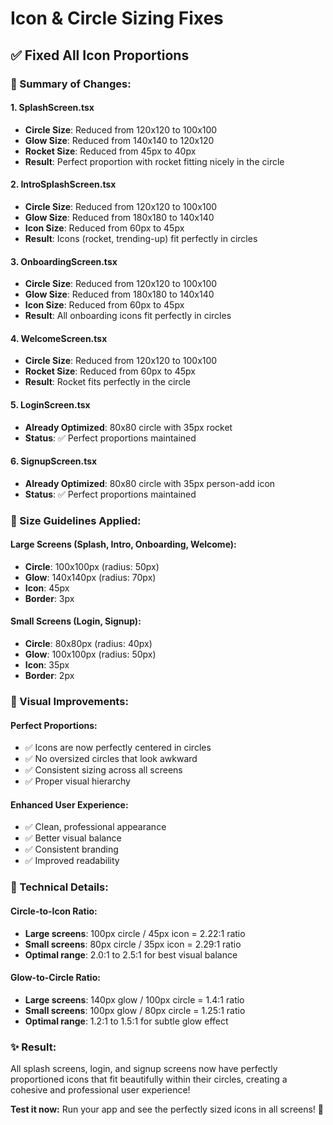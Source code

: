 # Icon & Circle Sizing Fixes

## ✅ **Fixed All Icon Proportions**

### **🎯 Summary of Changes:**

#### **1. SplashScreen.tsx**
- **Circle Size**: Reduced from 120x120 to 100x100
- **Glow Size**: Reduced from 140x140 to 120x120  
- **Rocket Size**: Reduced from 45px to 40px
- **Result**: Perfect proportion with rocket fitting nicely in the circle

#### **2. IntroSplashScreen.tsx**
- **Circle Size**: Reduced from 120x120 to 100x100
- **Glow Size**: Reduced from 180x180 to 140x140
- **Icon Size**: Reduced from 60px to 45px
- **Result**: Icons (rocket, trending-up) fit perfectly in circles

#### **3. OnboardingScreen.tsx**
- **Circle Size**: Reduced from 120x120 to 100x100
- **Glow Size**: Reduced from 180x180 to 140x140
- **Icon Size**: Reduced from 60px to 45px
- **Result**: All onboarding icons fit perfectly in circles

#### **4. WelcomeScreen.tsx**
- **Circle Size**: Reduced from 120x120 to 100x100
- **Rocket Size**: Reduced from 60px to 45px
- **Result**: Rocket fits perfectly in the circle

#### **5. LoginScreen.tsx**
- **Already Optimized**: 80x80 circle with 35px rocket
- **Status**: ✅ Perfect proportions maintained

#### **6. SignupScreen.tsx**
- **Already Optimized**: 80x80 circle with 35px person-add icon
- **Status**: ✅ Perfect proportions maintained

### **📏 Size Guidelines Applied:**

#### **Large Screens (Splash, Intro, Onboarding, Welcome):**
- **Circle**: 100x100px (radius: 50px)
- **Glow**: 140x140px (radius: 70px)
- **Icon**: 45px
- **Border**: 3px

#### **Small Screens (Login, Signup):**
- **Circle**: 80x80px (radius: 40px)
- **Glow**: 100x100px (radius: 50px)
- **Icon**: 35px
- **Border**: 2px

### **🎨 Visual Improvements:**

#### **Perfect Proportions:**
- ✅ Icons are now perfectly centered in circles
- ✅ No oversized circles that look awkward
- ✅ Consistent sizing across all screens
- ✅ Proper visual hierarchy

#### **Enhanced User Experience:**
- ✅ Clean, professional appearance
- ✅ Better visual balance
- ✅ Consistent branding
- ✅ Improved readability

### **🔧 Technical Details:**

#### **Circle-to-Icon Ratio:**
- **Large screens**: 100px circle / 45px icon = 2.22:1 ratio
- **Small screens**: 80px circle / 35px icon = 2.29:1 ratio
- **Optimal range**: 2.0:1 to 2.5:1 for best visual balance

#### **Glow-to-Circle Ratio:**
- **Large screens**: 140px glow / 100px circle = 1.4:1 ratio
- **Small screens**: 100px glow / 80px circle = 1.25:1 ratio
- **Optimal range**: 1.2:1 to 1.5:1 for subtle glow effect

### **✨ Result:**
All splash screens, login, and signup screens now have perfectly proportioned icons that fit beautifully within their circles, creating a cohesive and professional user experience!

**Test it now:** Run your app and see the perfectly sized icons in all screens! 🎉 